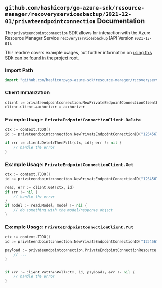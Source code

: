 
## `github.com/hashicorp/go-azure-sdk/resource-manager/recoveryservicesbackup/2021-12-01/privateendpointconnection` Documentation

The `privateendpointconnection` SDK allows for interaction with the Azure Resource Manager Service `recoveryservicesbackup` (API Version `2021-12-01`).

This readme covers example usages, but further information on [using this SDK can be found in the project root](https://github.com/hashicorp/go-azure-sdk/tree/main/docs).

### Import Path

```go
import "github.com/hashicorp/go-azure-sdk/resource-manager/recoveryservicesbackup/2021-12-01/privateendpointconnection"
```


### Client Initialization

```go
client := privateendpointconnection.NewPrivateEndpointConnectionClientWithBaseURI("https://management.azure.com")
client.Client.Authorizer = authorizer
```


### Example Usage: `PrivateEndpointConnectionClient.Delete`

```go
ctx := context.TODO()
id := privateendpointconnection.NewPrivateEndpointConnectionID("12345678-1234-9876-4563-123456789012", "example-resource-group", "vaultValue", "privateEndpointConnectionValue")

if err := client.DeleteThenPoll(ctx, id); err != nil {
	// handle the error
}
```


### Example Usage: `PrivateEndpointConnectionClient.Get`

```go
ctx := context.TODO()
id := privateendpointconnection.NewPrivateEndpointConnectionID("12345678-1234-9876-4563-123456789012", "example-resource-group", "vaultValue", "privateEndpointConnectionValue")

read, err := client.Get(ctx, id)
if err != nil {
	// handle the error
}
if model := read.Model; model != nil {
	// do something with the model/response object
}
```


### Example Usage: `PrivateEndpointConnectionClient.Put`

```go
ctx := context.TODO()
id := privateendpointconnection.NewPrivateEndpointConnectionID("12345678-1234-9876-4563-123456789012", "example-resource-group", "vaultValue", "privateEndpointConnectionValue")

payload := privateendpointconnection.PrivateEndpointConnectionResource{
	// ...
}


if err := client.PutThenPoll(ctx, id, payload); err != nil {
	// handle the error
}
```
